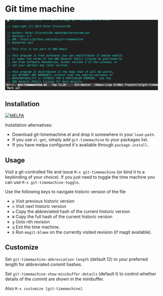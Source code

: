 # Git time machine

![Timemachine](timemachine.gif)

## Installation

[![MELPA](http://melpa.org/packages/git-timemachine-badge.svg)](http://melpa.org/#/git-timemachine)

Installation alternatives:

- Download git-timemachine.el and drop it somewhere in your `load-path`.
- If you use `el-get`, simply add `git-timemachine` to your packages list.
- If you have melpa configured it's available through `package-install`.

## Usage

Visit a git-controlled file and issue `M-x git-timemachine` (or bind
it to a keybinding of your choice). If you just need to toggle the
time machine you can use `M-x git-timemachine-toggle`.

Use the following keys to navigate historic version of the file
 - `p` Visit previous historic version
 - `n` Visit next historic version
 - `w` Copy the abbreviated hash of the current historic version
 - `W` Copy the full hash of the current historic version
 - `g` Goto nth revision
 - `q` Exit the time machine.
 - `b` Run `magit-blame` on the currently visited revision (if magit available).

## Customize

Set `git-timemachine-abbreviation-length` (default 12) to your
preferred length for abbreviated commit hashes.

Set `git-timemachine-show-minibuffer-details` (default t) to control
whether details of the commit are shown in the minibuffer.

Also `M-x customize [git-timemachine]`.
